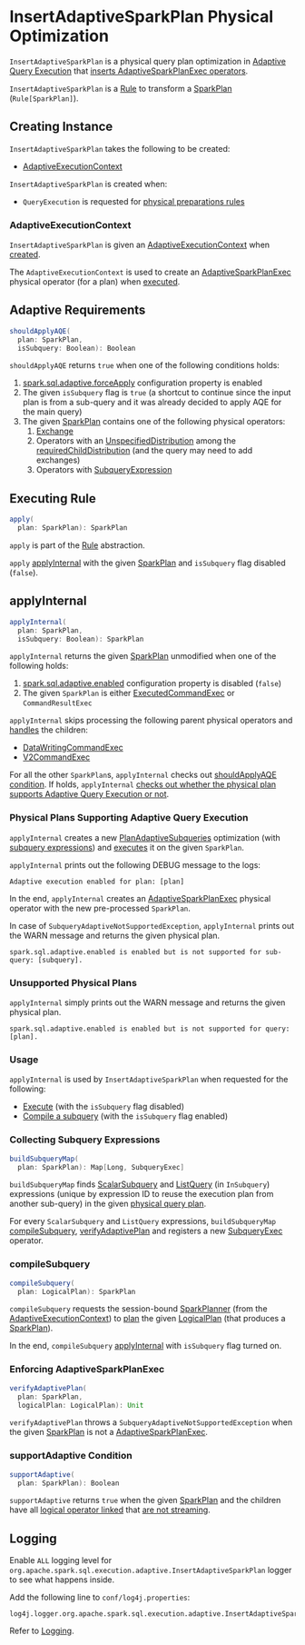 # InsertAdaptiveSparkPlan Physical Optimization

`InsertAdaptiveSparkPlan` is a physical query plan optimization in [Adaptive Query Execution](../adaptive-query-execution/index.md) that [inserts AdaptiveSparkPlanExec operators](#apply).

`InsertAdaptiveSparkPlan` is a [Rule](../catalyst/Rule.md) to transform a [SparkPlan](../physical-operators/SparkPlan.md) (`Rule[SparkPlan]`).

## Creating Instance

`InsertAdaptiveSparkPlan` takes the following to be created:

* [AdaptiveExecutionContext](#adaptiveExecutionContext)

`InsertAdaptiveSparkPlan` is created when:

* `QueryExecution` is requested for [physical preparations rules](../QueryExecution.md#preparations)

### <span id="adaptiveExecutionContext"> AdaptiveExecutionContext

`InsertAdaptiveSparkPlan` is given an [AdaptiveExecutionContext](../adaptive-query-execution/AdaptiveExecutionContext.md) when [created](#creating-instance).

The `AdaptiveExecutionContext` is used to create an [AdaptiveSparkPlanExec](../physical-operators/AdaptiveSparkPlanExec.md#context) physical operator (for a plan) when [executed](#applyInternal).

## <span id="shouldApplyAQE"> Adaptive Requirements

```scala
shouldApplyAQE(
  plan: SparkPlan,
  isSubquery: Boolean): Boolean
```

`shouldApplyAQE` returns `true` when one of the following conditions holds:

1. [spark.sql.adaptive.forceApply](../configuration-properties.md#spark.sql.adaptive.forceApply) configuration property is enabled
1. The given `isSubquery` flag is `true` (a shortcut to continue since the input plan is from a sub-query and it was already decided to apply AQE for the main query)
1. The given [SparkPlan](../physical-operators/SparkPlan.md) contains one of the following physical operators:
    1. [Exchange](../physical-operators/Exchange.md)
    1. Operators with an [UnspecifiedDistribution](../physical-operators/Distribution.md#UnspecifiedDistribution) among the [requiredChildDistribution](../physical-operators/SparkPlan.md#requiredChildDistribution) (and the query may need to add exchanges)
    1. Operators with [SubqueryExpression](../expressions/SubqueryExpression.md)

## <span id="apply"> Executing Rule

```scala
apply(
  plan: SparkPlan): SparkPlan
```

`apply` is part of the [Rule](../catalyst/Rule.md#apply) abstraction.

`apply` [applyInternal](#applyInternal) with the given [SparkPlan](../physical-operators/SparkPlan.md) and `isSubquery` flag disabled (`false`).

## <span id="applyInternal"> applyInternal

```scala
applyInternal(
  plan: SparkPlan,
  isSubquery: Boolean): SparkPlan
```

`applyInternal` returns the given [SparkPlan](../physical-operators/SparkPlan.md) unmodified when one of the following holds:

1. [spark.sql.adaptive.enabled](../configuration-properties.md#spark.sql.adaptive.enabled) configuration property is disabled (`false`)
1. The given `SparkPlan` is either [ExecutedCommandExec](../physical-operators/ExecutedCommandExec.md) or `CommandResultExec`

`applyInternal` skips processing the following parent physical operators and [handles](#apply) the children:

* [DataWritingCommandExec](../physical-operators/DataWritingCommandExec.md)
* [V2CommandExec](../physical-operators/V2CommandExec.md)

For all the other `SparkPlan`s, `applyInternal` checks out [shouldApplyAQE condition](#shouldApplyAQE). If holds, `applyInternal` [checks out whether the physical plan supports Adaptive Query Execution or not](#supportAdaptive).

### Physical Plans Supporting Adaptive Query Execution

`applyInternal` creates a new [PlanAdaptiveSubqueries](PlanAdaptiveSubqueries.md) optimization (with [subquery expressions](#buildSubqueryMap)) and [executes](../physical-operators/AdaptiveSparkPlanExec.md#applyPhysicalRules) it on the given `SparkPlan`.

`applyInternal` prints out the following DEBUG message to the logs:

```text
Adaptive execution enabled for plan: [plan]
```

In the end, `applyInternal` creates an [AdaptiveSparkPlanExec](../physical-operators/AdaptiveSparkPlanExec.md) physical operator with the new pre-processed `SparkPlan`.

In case of `SubqueryAdaptiveNotSupportedException`, `applyInternal` prints out the WARN message and returns the given physical plan.

```text
spark.sql.adaptive.enabled is enabled but is not supported for sub-query: [subquery].
```

### Unsupported Physical Plans

`applyInternal` simply prints out the WARN message and returns the given physical plan.

```text
spark.sql.adaptive.enabled is enabled but is not supported for query: [plan].
```

### Usage

`applyInternal` is used by `InsertAdaptiveSparkPlan` when requested for the following:

* [Execute](#apply) (with the `isSubquery` flag disabled)
* [Compile a subquery](#compileSubquery) (with the `isSubquery` flag enabled)

### <span id="buildSubqueryMap"> Collecting Subquery Expressions

```scala
buildSubqueryMap(
  plan: SparkPlan): Map[Long, SubqueryExec]
```

`buildSubqueryMap` finds [ScalarSubquery](../expressions/ScalarSubquery) and [ListQuery](../expressions/ListQuery.md) (in `InSubquery`) expressions (unique by expression ID to reuse the execution plan from another sub-query) in the given [physical query plan](../physical-operators/SparkPlan.md).

For every `ScalarSubquery` and `ListQuery` expressions, `buildSubqueryMap` [compileSubquery](#compileSubquery), [verifyAdaptivePlan](#verifyAdaptivePlan) and registers a new [SubqueryExec](../physical-operators/SubqueryExec.md) operator.

### <span id="compileSubquery"> compileSubquery

```scala
compileSubquery(
  plan: LogicalPlan): SparkPlan
```

`compileSubquery` requests the session-bound [SparkPlanner](../SparkPlanner.md) (from the [AdaptiveExecutionContext](#adaptiveExecutionContext)) to [plan](../execution-planning-strategies/SparkStrategies.md#plan) the given [LogicalPlan](../logical-operators/LogicalPlan.md) (that produces a [SparkPlan](../physical-operators/SparkPlan.md)).

In the end, `compileSubquery` [applyInternal](#applyInternal) with `isSubquery` flag turned on.

### <span id="verifyAdaptivePlan"> Enforcing AdaptiveSparkPlanExec

```scala
verifyAdaptivePlan(
  plan: SparkPlan,
  logicalPlan: LogicalPlan): Unit
```

`verifyAdaptivePlan` throws a `SubqueryAdaptiveNotSupportedException` when the given [SparkPlan](../physical-operators/SparkPlan.md) is not a [AdaptiveSparkPlanExec](../physical-operators/AdaptiveSparkPlanExec.md).

### <span id="supportAdaptive"> supportAdaptive Condition

```scala
supportAdaptive(
  plan: SparkPlan): Boolean
```

`supportAdaptive` returns `true` when the given [SparkPlan](../physical-operators/SparkPlan.md) and the children have all [logical operator linked](../physical-operators/SparkPlan.md#logicalLink) that [are not streaming](../logical-operators/LogicalPlan.md#isStreaming).

## Logging

Enable `ALL` logging level for `org.apache.spark.sql.execution.adaptive.InsertAdaptiveSparkPlan` logger to see what happens inside.

Add the following line to `conf/log4j.properties`:

```text
log4j.logger.org.apache.spark.sql.execution.adaptive.InsertAdaptiveSparkPlan=ALL
```

Refer to [Logging](../spark-logging.md).
